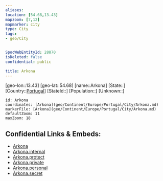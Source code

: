 ```yaml
---
aliases: 
location: [54.68,13.43]
mapzoom: [7,12] 
mapmarker: city 
type: City
tags:
- geo/City


SpocWebEntityId: 28870
isDeleted: false
confidential: public

title: Arkona
---
```

[geo-lon::13.43]
[geo-lat::54.68]
[name::Arkona]
[State::]
[Country::[Portugal](geo/Continent/Europe/Portugal.md)]
[StateId::]
[Population::]
[Unknown::]


```leaflet
id: Arkona
coordinates: [Arkona](geo/Continent/Europe/Portugal/City/Arkona.md)
markerFile: [Arkona](geo/Continent/Europe/Portugal/City/Arkona.md)
defaultZoom: 11 
maxZoom: 18
```


## Confidential Links & Embeds: 
- [Arkona](../../../../../../_public/geo/Continent/Europe/Portugal/City/Arkona.md) 
- [Arkona.internal](../../../../../../_internal/geo/Continent/Europe/Portugal/City/Arkona.internal.md) 
- [Arkona.protect](../../../../../../_protect/geo/Continent/Europe/Portugal/City/Arkona.protect.md) 
- [Arkona.private](../../../../../../_private/geo/Continent/Europe/Portugal/City/Arkona.private.md) 
- [Arkona.personal](../../../../../../_personal/geo/Continent/Europe/Portugal/City/Arkona.personal.md) 
- [Arkona.secret](../../../../../../_secret/geo/Continent/Europe/Portugal/City/Arkona.secret.md) 
